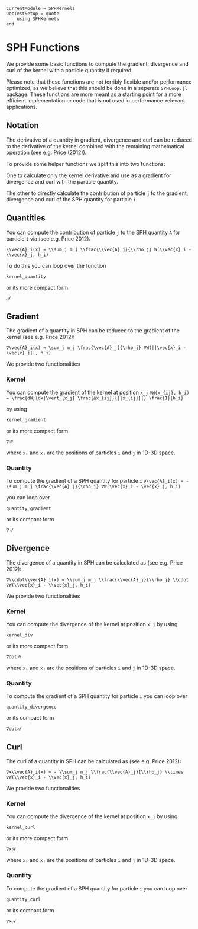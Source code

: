 ```@meta
CurrentModule = SPHKernels
DocTestSetup = quote
    using SPHKernels
end
```

# SPH Functions

We provide some basic functions to compute the gradient, divergence and curl of the kernel with a particle quantity if required.

Please note that these functions are not terribly flexible and/or performance optimized, as we believe that this should be done in a seperate `SPHLoop.jl` package. These functions are more meant as a starting point for a more efficient implementation or code that is not used in performance-relevant applications.

## Notation

The derivative of a quantity in gradient, divergence and curl can be reduced to the derivative of the kernel combined with the remaining mathematical operation (see e.g. [Price (2012)](https://ui.adsabs.harvard.edu/abs/2012JCoPh.231..759P/abstract)).

To provide some helper functions we split this into two functions: 

One to calculate only the kernel derivative and use as a gradient for divergence and curl with the particle quantity.

The other to directly calculate the contribution of particle `j` to the gradient, divergence and curl of the SPH quantity for particle `i`.

## Quantities

You can compute the contribution of particle `j` to the SPH quantity `A` for particle `i` via (see e.g. Price 2012):

``\\vec{A}_i(x) ≈ \\sum_j m_j \\frac{\\vec{A}_j}{\\rho_j} W(\\vec{x}_i - \\vec{x}_j, h_i)``

To do this you can loop over the function

```@docs
kernel_quantity
```

or its more compact form

```@docs
𝒜
```

## Gradient

The gradient of a quantity in SPH can be reduced to the gradient of the kernel (see e.g. Price 2012):

``∇\vec{A}_i(x) ≈ \sum_j m_j \frac{\vec{A}_j}{\rho_j} ∇W(||\vec{x}_i - \vec{x}_j||, h_i)``

We provide two functionalities 

### Kernel

You can compute the gradient of the kernel at position `x_j` 
``∇W(x_{ij}, h_i) = \frac{dW}{dx}\vert_{x_j} \frac{Δx_{ij}}{||x_{ij}||} \frac{1}{h_i}``

by using

```@docs
kernel_gradient
```

or its more compact form

```@docs
∇𝒲
```

where `xᵢ` and `xⱼ` are the positions of particles `i` and `j` in 1D-3D space.

### Quantity

To compute the gradient of a SPH quantity for particle `i` 
``∇\vec{A}_i(x) ≈ - \sum_j m_j \frac{\vec{A}_j}{\rho_j} ∇W(\vec{x}_i - \vec{x}_j, h_i)``

you can loop over

```@docs
quantity_gradient
```

or its compact form

```@docs
∇𝒜
```

## Divergence

The divergence of a quantity in SPH can be calculated as (see e.g. Price 2012):

``∇\\cdot\\vec{A}_i(x) ≈ \\sum_j m_j \\frac{\\vec{A}_j}{\\rho_j} \\cdot ∇W(\\vec{x}_i - \\vec{x}_j, h_i)``

We provide two functionalities 

### Kernel

You can compute the divergence of the kernel at position `x_j` by using

```@docs
kernel_div
```

or its more compact form

```@docs
∇̇dot𝒲
```

where `xᵢ` and `xⱼ` are the positions of particles `i` and `j` in 1D-3D space.

### Quantity

To compute the gradient of a SPH quantity for particle `i` you can loop over

```@docs
quantity_divergence
```

or its compact form

```@docs
∇dot𝒜
```

## Curl

The curl of a quantity in SPH can be calculated as (see e.g. Price 2012):

``∇×\\vec{A}_i(x) ≈ - \\sum_j m_j \\frac{\\vec{A}_j}{\\rho_j} \\times ∇W(\\vec{x}_i - \\vec{x}_j, h_i)``

We provide two functionalities 

### Kernel

You can compute the divergence of the kernel at position `x_j` by using

```@docs
kernel_curl
```

or its more compact form

```@docs
∇x𝒲
```

where `xᵢ` and `xⱼ` are the positions of particles `i` and `j` in 1D-3D space.

### Quantity

To compute the gradient of a SPH quantity for particle `i` you can loop over

```@docs
quantity_curl
```

or its compact form

```@docs
∇x𝒜
```